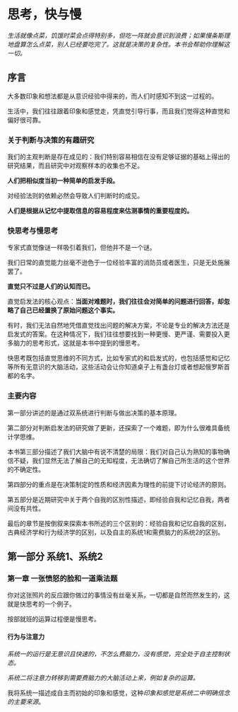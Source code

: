 # 思考，快与慢

*生活就像点菜，饥饿时菜会点得特别多，但吃一阵就会意识到浪费；如果慢条斯理地盘算怎么点菜，别人已经要吃完了。这就是决策的复杂性。本书会帮助你理解这一切。*

## 序言

大多数印象和想法都是从意识经验中得来的，而人们时感知不到这一过程的。

生活中，我们往往跟着印象和感觉走，凭直觉引导行事，而且我们觉得这种直觉和偏好很可靠。

### 关于判断与决策的有趣研究

我们的主观判断是存在成见的：我们特别容易相信在没有足够证据的基础上得出的研究结果，而且研究中对观察样本的收集也不足。

**人们把相似度当初一种简单的启发手段。**

对经验法则的依赖必然会导致人们判断时的成见。

**人们是根据从记忆中提取信息的容易程度来估测事情的重要程度的。**

### 快思考与慢思考

专家式直觉像谜一样吸引着我们，但他并不是一个谜。

我们日常的直觉能力丝毫不逊色于一位经验丰富的消防员或者医生，只是无处施展罢了。

**直觉只不过是人们的认知而已。**

直觉启发法的核心观点：**当面对难题时，我们往往会对简单的问题进行回答，却忽略了自己已经置换了原始问题这个事实。**

有时，我们无法自然地凭借直觉找出问题的解决方案，不论是专业的解决方法还是启发式的答案。在这种情况下，我们往往想要找到一种更慢、更严谨、需要投入更多脑力的思考形式，这就是本书中提到的慢思考。

快思考既包括直觉思维的不同方式，比如专家式的和启发式的，也包括感觉和记忆等所有无意识的大脑活动，这些活动会让你知道桌子上有盏台灯或者想起俄罗斯首都的名字。

### 主要内容

第一部分讲述的是通过双系统进行判断与做出决策的基本原理。

第二部分对判断启发法的研究做了更新，还探索了一个难题，即为什么很难具备统计学思维。

本书第三部分描述了我们大脑中有说不清楚的局限：我们对自己认为熟知的事物确信不疑，我们显然无法了解自己的无知程度，无法确切了解自己所生活的这个世界的不确定性。

第四部分的重点是在决策制定的性质和经济因素为理性的前提下讨论经济的原则。

第五部分是近期研究中关于两个自我的区别性描述，即经验自我和记忆自我，两者间没有共性。

最后的章节是按倒叙来探索本书所述的三个区别的：经验自我和记忆自我的区别，古典经济学和行为经济学的区别，以及自主的系统1和需费脑力的系统2的区别。

## 第一部分 系统1、系统2

### 第一章 一张愤怒的脸和一道乘法题

你对这张照片的反应跟你做过的事情没有丝毫关系，一切都是自然而然发生的，这就是快思考的一个例子。

按部就班的运算过程便是慢思考。

#### 行为与注意力

*系统一的运行是无意识且快速的，不怎么费脑力，没有感觉，完全处于自主控制状态。*

*系统二将注意力转移到需要费脑力的大脑活动上来，例如复杂的运算。*

我将系统一描述成自主而初始的印象和感觉，这种*印象和感觉是系统二中明确信念的主要来源*。

